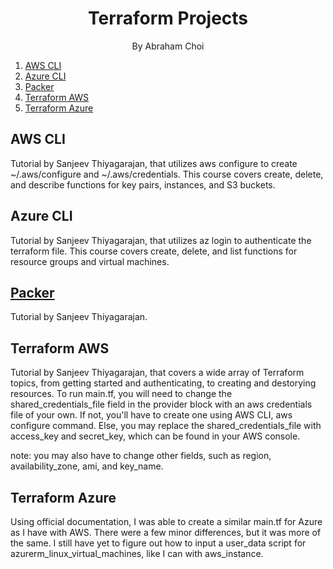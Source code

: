 <h1 align="center">
Terraform Projects
</h1>
<p align="center">By Abraham Choi</p>

1. [AWS CLI](#aws-cli)
2. [Azure CLI](#azure-cli)
3. [Packer](#packer)
4. [Terraform AWS](#terraform-aws)
5. [Terraform Azure](#terraform-azure)

## AWS CLI

Tutorial by Sanjeev Thiyagarajan, that utilizes aws configure to create ~/.aws/configure and ~/.aws/credentials. This course covers create, delete, and describe functions for key pairs, instances, and S3 buckets.

## Azure CLI

Tutorial by Sanjeev Thiyagarajan, that utilizes az login to authenticate the terraform file. This course covers create, delete, and list functions for resource groups and virtual machines.

## [Packer](https://github.com/abechoi/Terraform/tree/main/packer)

Tutorial by Sanjeev Thiyagarajan.

## Terraform AWS

Tutorial by Sanjeev Thiyagarajan, that covers a wide array of Terraform topics, from getting started and authenticating, to creating and destorying resources. To run main.tf, you will need to change the shared_credentials_file field in the provider block with an aws credentials file of your own. If not, you'll have to create one using AWS CLI, aws configure command. Else, you may replace the shared_credentials_file with access_key and secret_key, which can be found in your AWS console.

note: you may also have to change other fields, such as region, availability_zone, ami, and key_name.

## Terraform Azure

Using official documentation, I was able to create a similar main.tf for Azure as I have with AWS. There were a few minor differences, but it was more of the same. I still have yet to figure out how to input a user_data script for azurerm_linux_virtual_machines, like I can with aws_instance.
